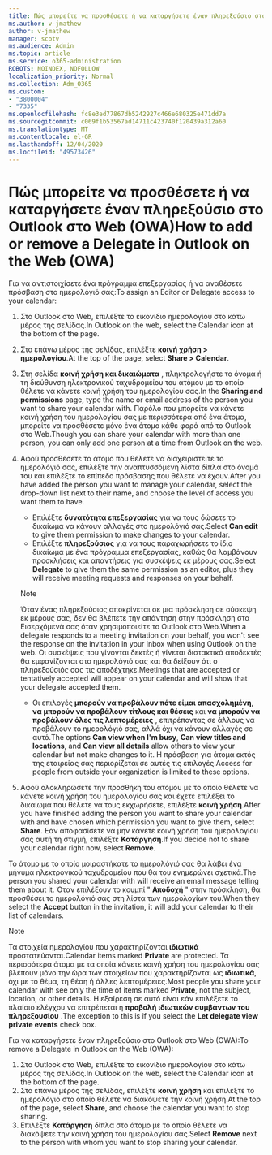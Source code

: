 ```yaml
---
title: Πώς μπορείτε να προσθέσετε ή να καταργήσετε έναν πληρεξούσιο στο Outlook στο Web (OWA)
ms.author: v-jmathew
author: v-jmathew
manager: scotv
ms.audience: Admin
ms.topic: article
ms.service: o365-administration
ROBOTS: NOINDEX, NOFOLLOW
localization_priority: Normal
ms.collection: Adm_O365
ms.custom:
- "3800004"
- "7335"
ms.openlocfilehash: fc8e3ed77867db5242927c466e680325e471dd7a
ms.sourcegitcommit: c069f1b53567ad14711c423740f120439a312a60
ms.translationtype: MT
ms.contentlocale: el-GR
ms.lasthandoff: 12/04/2020
ms.locfileid: "49573426"
---
```

# <a name="how-to-add-or-remove-a-delegate-in-outlook-on-the-web-owa"></a><span data-ttu-id="74d7a-102">Πώς μπορείτε να προσθέσετε ή να καταργήσετε έναν πληρεξούσιο στο Outlook στο Web (OWA)</span><span class="sxs-lookup"><span data-stu-id="74d7a-102">How to add or remove a Delegate in Outlook on the Web (OWA)</span></span>

<span data-ttu-id="74d7a-103">Για να αντιστοιχίσετε ένα πρόγραμμα επεξεργασίας ή να αναθέσετε πρόσβαση στο ημερολόγιό σας:</span><span class="sxs-lookup"><span data-stu-id="74d7a-103">To assign an Editor or Delegate access to your calendar:</span></span>

1. <span data-ttu-id="74d7a-104">Στο Outlook στο Web, επιλέξτε το εικονίδιο ημερολογίου στο κάτω μέρος της σελίδας.</span><span class="sxs-lookup"><span data-stu-id="74d7a-104">In Outlook on the web, select the Calendar icon at the bottom of the page.</span></span>
2. <span data-ttu-id="74d7a-105">Στο επάνω μέρος της σελίδας, επιλέξτε **κοινή χρήση > ημερολογίου**.</span><span class="sxs-lookup"><span data-stu-id="74d7a-105">At the top of the page, select **Share > Calendar**.</span></span>
3. <span data-ttu-id="74d7a-106">Στη σελίδα **κοινή χρήση και δικαιώματα** , πληκτρολογήστε το όνομα ή τη διεύθυνση ηλεκτρονικού ταχυδρομείου του ατόμου με το οποίο θέλετε να κάνετε κοινή χρήση του ημερολογίου σας.</span><span class="sxs-lookup"><span data-stu-id="74d7a-106">In the **Sharing and permissions** page, type the name or email address of the person you want to share your calendar with.</span></span> <span data-ttu-id="74d7a-107">Παρόλο που μπορείτε να κάνετε κοινή χρήση του ημερολογίου σας με περισσότερα από ένα άτομα, μπορείτε να προσθέσετε μόνο ένα άτομο κάθε φορά από το Outlook στο Web.</span><span class="sxs-lookup"><span data-stu-id="74d7a-107">Though you can share your calendar with more than one person, you can only add one person at a time from Outlook on the web.</span></span>
4. <span data-ttu-id="74d7a-108">Αφού προσθέσετε το άτομο που θέλετε να διαχειριστείτε το ημερολόγιό σας, επιλέξτε την αναπτυσσόμενη λίστα δίπλα στο όνομά του και επιλέξτε το επίπεδο πρόσβασης που θέλετε να έχουν.</span><span class="sxs-lookup"><span data-stu-id="74d7a-108">After you have added the person you want to manage your calendar, select the drop-down list next to their name, and choose the level of access you want them to have.</span></span>

    - <span data-ttu-id="74d7a-109">Επιλέξτε **δυνατότητα επεξεργασίας** για να τους δώσετε το δικαίωμα να κάνουν αλλαγές στο ημερολόγιό σας.</span><span class="sxs-lookup"><span data-stu-id="74d7a-109">Select **Can edit** to give them permission to make changes to your calendar.</span></span>
    - <span data-ttu-id="74d7a-110">Επιλέξτε **πληρεξούσιος** για να τους παραχωρήσετε το ίδιο δικαίωμα με ένα πρόγραμμα επεξεργασίας, καθώς θα λαμβάνουν προσκλήσεις και απαντήσεις για συσκέψεις εκ μέρους σας.</span><span class="sxs-lookup"><span data-stu-id="74d7a-110">Select **Delegate** to give them the same permission as an editor, plus they will receive meeting requests and responses on your behalf.</span></span>
    > [!NOTE]
    > <span data-ttu-id="74d7a-111">Όταν ένας πληρεξούσιος αποκρίνεται σε μια πρόσκληση σε σύσκεψη εκ μέρους σας, δεν θα βλέπετε την απάντηση στην πρόσκληση στα Εισερχόμενά σας όταν χρησιμοποιείτε το Outlook στο Web.</span><span class="sxs-lookup"><span data-stu-id="74d7a-111">When a delegate responds to a meeting invitation on your behalf, you won't see the response on the invitation in your inbox when using Outlook on the web.</span></span> <span data-ttu-id="74d7a-112">Οι συσκέψεις που γίνονται δεκτές ή γίνεται διστακτικά αποδεκτές θα εμφανίζονται στο ημερολόγιό σας και θα δείξουν ότι ο πληρεξούσιός σας τις αποδέχτηκε.</span><span class="sxs-lookup"><span data-stu-id="74d7a-112">Meetings that are accepted or tentatively accepted will appear on your calendar and will show that your delegate accepted them.</span></span>
    - <span data-ttu-id="74d7a-113">Οι επιλογές **μπορούν να προβάλουν πότε είμαι απασχολημένη**, **να μπορούν να προβάλουν τίτλους και θέσεις** και **να μπορούν να προβάλουν όλες τις λεπτομέρειες** , επιτρέποντας σε άλλους να προβάλουν το ημερολόγιό σας, αλλά όχι να κάνουν αλλαγές σε αυτό.</span><span class="sxs-lookup"><span data-stu-id="74d7a-113">The options **Can view when I'm busy**, **Can view titles and locations**, and **Can view all details** allow others to view your calendar but not make changes to it.</span></span> <span data-ttu-id="74d7a-114">Η πρόσβαση για άτομα εκτός της εταιρείας σας περιορίζεται σε αυτές τις επιλογές.</span><span class="sxs-lookup"><span data-stu-id="74d7a-114">Access for people from outside your organization is limited to these options.</span></span>

5. <span data-ttu-id="74d7a-115">Αφού ολοκληρώσετε την προσθήκη του ατόμου με το οποίο θέλετε να κάνετε κοινή χρήση του ημερολογίου σας και έχετε επιλέξει το δικαίωμα που θέλετε να τους εκχωρήσετε, επιλέξτε **κοινή χρήση**.</span><span class="sxs-lookup"><span data-stu-id="74d7a-115">After you have finished adding the person you want to share your calendar with and have chosen which permission you want to give them, select **Share**.</span></span> <span data-ttu-id="74d7a-116">Εάν αποφασίσετε να μην κάνετε κοινή χρήση του ημερολογίου σας αυτή τη στιγμή, επιλέξτε **Κατάργηση**.</span><span class="sxs-lookup"><span data-stu-id="74d7a-116">If you decide not to share your calendar right now, select **Remove**.</span></span>

<span data-ttu-id="74d7a-117">Το άτομο με το οποίο μοιραστήκατε το ημερολόγιό σας θα λάβει ένα μήνυμα ηλεκτρονικού ταχυδρομείου που θα του ενημερώνει σχετικά.</span><span class="sxs-lookup"><span data-stu-id="74d7a-117">The person you shared your calendar with will receive an email message telling them about it.</span></span> <span data-ttu-id="74d7a-118">Όταν επιλέξουν το κουμπί " **Αποδοχή** " στην πρόσκληση, θα προσθέσει το ημερολόγιό σας στη λίστα των ημερολογίων του.</span><span class="sxs-lookup"><span data-stu-id="74d7a-118">When they select the **Accept** button in the invitation, it will add your calendar to their list of calendars.</span></span>

> [!NOTE]
> <span data-ttu-id="74d7a-119">Τα στοιχεία ημερολογίου που χαρακτηρίζονται **ιδιωτικά** προστατεύονται.</span><span class="sxs-lookup"><span data-stu-id="74d7a-119">Calendar items marked **Private** are protected.</span></span> <span data-ttu-id="74d7a-120">Τα περισσότερα άτομα με τα οποία κάνετε κοινή χρήση του ημερολογίου σας βλέπουν μόνο την ώρα των στοιχείων που χαρακτηρίζονται ως **ιδιωτικά**, όχι με το θέμα, τη θέση ή άλλες λεπτομέρειες.</span><span class="sxs-lookup"><span data-stu-id="74d7a-120">Most people you share your calendar with see only the time of items marked **Private**, not the subject, location, or other details.</span></span> <span data-ttu-id="74d7a-121">Η εξαίρεση σε αυτό είναι εάν επιλέξετε το πλαίσιο ελέγχου να επιτρέπεται η **προβολή ιδιωτικών συμβάντων του πληρεξουσίου** .</span><span class="sxs-lookup"><span data-stu-id="74d7a-121">The exception to this is if you select the **Let delegate view private events** check box.</span></span>

<span data-ttu-id="74d7a-122">Για να καταργήσετε έναν πληρεξούσιο στο Outlook στο Web (OWA):</span><span class="sxs-lookup"><span data-stu-id="74d7a-122">To remove a Delegate in Outlook on the Web (OWA):</span></span>

1. <span data-ttu-id="74d7a-123">Στο Outlook στο Web, επιλέξτε το εικονίδιο ημερολογίου στο κάτω μέρος της σελίδας.</span><span class="sxs-lookup"><span data-stu-id="74d7a-123">In Outlook on the web, select the Calendar icon at the bottom of the page.</span></span>
2. <span data-ttu-id="74d7a-124">Στο επάνω μέρος της σελίδας, επιλέξτε **κοινή χρήση** και επιλέξτε το ημερολόγιο στο οποίο θέλετε να διακόψετε την κοινή χρήση.</span><span class="sxs-lookup"><span data-stu-id="74d7a-124">At the top of the page, select **Share**, and choose the calendar you want to stop sharing.</span></span>
3. <span data-ttu-id="74d7a-125">Επιλέξτε **Κατάργηση** δίπλα στο άτομο με το οποίο θέλετε να διακόψετε την κοινή χρήση του ημερολογίου σας.</span><span class="sxs-lookup"><span data-stu-id="74d7a-125">Select **Remove** next to the person with whom you want to stop sharing your calendar.</span></span>
